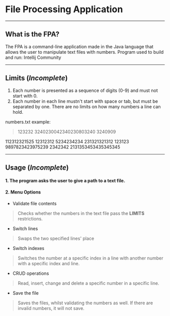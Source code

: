 # File Processing Application

----
## What is the FPA?

The FPA is a command-line application made in the Java language that allows the user to manipulate text files with numbers.
Program used to build and run: Intellij Community 

----
## Limits (*Incomplete*)
1. Each number is presented as a sequence of digits (0-9) and must not start with 0.
2. Each number in each line mustn't start with space or tab, but must be separated by one. There are no limits on how many numbers a line can hold.

numbers.txt example:
> 123232 3240230042340230803240 3240909

112312321525 12312312 5234234234 231321321312 123123 
9897823423975239 2342342 2131353453435345345

----
## Usage (*Incomplete*)
#### 1. The program asks the user to give a path to a text file.

#### 2. Menu Options

* Validate file contents

>Checks whether the numbers in the text file pass the **LIMITS** restrictions.

* Switch lines

>Swaps the two specified lines' place

* Switch indexes

> Switches the number at a specific index in a line with another number with a specific index and line.

* CRUD operations

> Read, insert, change and delete a specific number in a specific line.

* Save the file

>Saves the files, whilst validating the numbers as well. If there are invalid numbers, it will not save.